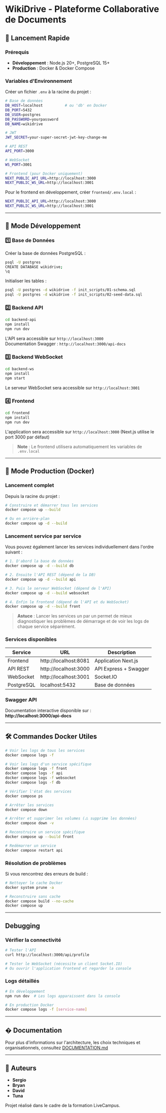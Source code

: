 # WikiDrive - Plateforme Collaborative de Documents

## 🚀 Lancement Rapide

### Prérequis

- **Développement** : Node.js 20+, PostgreSQL 15+
- **Production** : Docker & Docker Compose

### Variables d'Environnement

Créer un fichier `.env` à la racine du projet :

```bash
# Base de données
DB_HOST=localhost          # ou 'db' en Docker
DB_PORT=5432
DB_USER=postgres
DB_PASSWORD=yourpassword
DB_NAME=wikidrive

# JWT
JWT_SECRET=your-super-secret-jwt-key-change-me

# API REST
API_PORT=3000

# WebSocket
WS_PORT=3001

# Frontend (pour Docker uniquement)
NEXT_PUBLIC_API_URL=http://localhost:3000
NEXT_PUBLIC_WS_URL=http://localhost:3001
```

Pour le frontend en développement, créer `frontend/.env.local` :

```bash
NEXT_PUBLIC_API_URL=http://localhost:3000
NEXT_PUBLIC_WS_URL=http://localhost:3001
```

---

## 🔧 Mode Développement

### 1️⃣ Base de Données

Créer la base de données PostgreSQL :

```bash
psql -U postgres
CREATE DATABASE wikidrive;
\q
```

Initialiser les tables :

```bash
psql -U postgres -d wikidrive -f init_scripts/01-schema.sql
psql -U postgres -d wikidrive -f init_scripts/02-seed-data.sql
```

### 2️⃣ Backend API

```bash
cd backend-api
npm install
npm run dev
```

L'API sera accessible sur `http://localhost:3000`  
Documentation Swagger : `http://localhost:3000/api-docs`

### 3️⃣ Backend WebSocket

```bash
cd backend-ws
npm install
npm start
```

Le serveur WebSocket sera accessible sur `http://localhost:3001`

### 4️⃣ Frontend

```bash
cd frontend
npm install
npm run dev
```

L'application sera accessible sur `http://localhost:3000` (Next.js utilise le port 3000 par défaut)

> **Note** : Le frontend utilisera automatiquement les variables de `.env.local`

---

## 🐳 Mode Production (Docker)

### Lancement complet

Depuis la racine du projet :

```bash
# Construire et démarrer tous les services
docker compose up --build

# Ou en arrière-plan
docker compose up -d --build
```

### Lancement service par service

Vous pouvez également lancer les services individuellement dans l'ordre suivant :

```bash
# 1. D'abord la base de données
docker compose up -d --build db

# 2. Ensuite l'API REST (dépend de la DB)
docker compose up -d --build api

# 3. Puis le serveur WebSocket (dépend de l'API)
docker compose up -d --build websocket

# 4. Enfin le frontend (dépend de l'API et du WebSocket)
docker compose up -d --build front
```

> **Astuce** : Lancer les services un par un permet de mieux diagnostiquer les problèmes de démarrage et de voir les logs de chaque service séparément.

### Services disponibles

| Service | URL | Description |
|---------|-----|-------------|
| Frontend | http://localhost:8081 | Application Next.js |
| API REST | http://localhost:3000 | API Express + Swagger |
| WebSocket | http://localhost:3001 | Socket.IO |
| PostgreSQL | localhost:5432 | Base de données |

### Swagger API

Documentation interactive disponible sur :  
**http://localhost:3000/api-docs**

---

## 🛠️ Commandes Docker Utiles

```bash
# Voir les logs de tous les services
docker compose logs -f

# Voir les logs d'un service spécifique
docker compose logs -f front
docker compose logs -f api
docker compose logs -f websocket
docker compose logs -f db

# Vérifier l'état des services
docker compose ps

# Arrêter les services
docker compose down

# Arrêter et supprimer les volumes (⚠️ supprime les données)
docker compose down -v

# Reconstruire un service spécifique
docker compose up --build front

# Redémarrer un service
docker compose restart api
```

### Résolution de problèmes

Si vous rencontrez des erreurs de build :

```bash
# Nettoyer le cache Docker
docker system prune -a

# Reconstruire sans cache
docker compose build --no-cache
docker compose up
```

---

##  Debugging

### Vérifier la connectivité

```bash
# Tester l'API
curl http://localhost:3000/api/profile

# Tester le WebSocket (nécessite un client Socket.IO)
# Ou ouvrir l'application frontend et regarder la console
```

### Logs détaillés

```bash
# En développement
npm run dev  # Les logs apparaissent dans la console

# En production Docker
docker compose logs -f [service-name]
```

---

## � Documentation

Pour plus d'informations sur l'architecture, les choix techniques et organisationnels, consultez [DOCUMENTATION.md](./DOCUMENTATION.md)

---

## 👥 Auteurs

- **Sergio**
- **Bryan**
- **David**
- **Tuna**

Projet réalisé dans le cadre de la formation LiveCampus.
